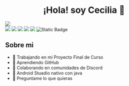 
<div align="center">
<h1 align="center">¡Hola! soy Cecilia 👋</h1>
</div>
<img src="https://imgur.com/FapDVAb.png">
<div>
  <img src ="https://img.shields.io/badge/http-%2373DC8C?style=flat&logoColor=%2373DC8C">
  <img src="https://img.shields.io/badge/css_3-%231572B6?style=flat&logo=css3&logoColor=%2373DC8C">
  <img src="https://img.shields.io/badge/java-%23FF7800?style=flat&logoColor=%2373DC8C">
  <img src="https://img.shields.io/badge/SQLite-%23003B57?style=flat&logo=SQLite&logoColor=%2373DC8C">
  <img src="https://img.shields.io/badge/MySQL-%23003B57?style=flat&logo=MySQL&logoColor=%2373DC8C">
  <img alt="Static Badge" src="https://img.shields.io/badge/Android_Studio-%233DDC84?style=flat&logo=Android%20Studio&logoColor=%2373DC8C">

</div>



## Sobre mi

- 🔭 Trabajando en mi Proyecto Final de Curso
- 🌱 Aprendiendo GitHub
- 👯 Colaborando en comunidades de Discord
- 🤔 Android Stuadio nativo con java
- 💬 Preguntame lo que quieras


